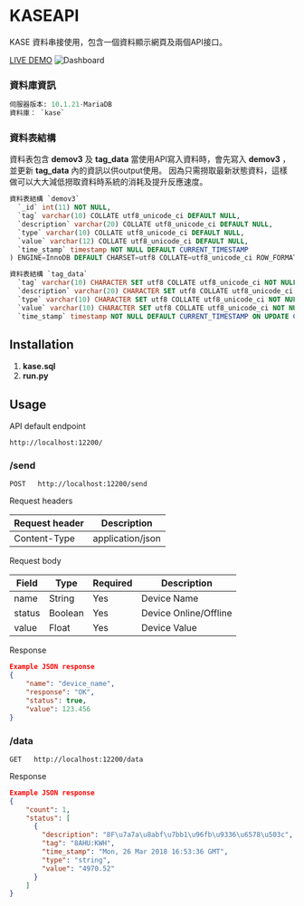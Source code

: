 # KASEAPI

KASE 資料串接使用，包含一個資料顯示網頁及兩個API接口。

[LIVE DEMO][demo_link]
![Dashboard][screenshot]

### 資料庫資訊

```sql
伺服器版本: 10.1.21-MariaDB
資料庫： `kase`
```

### 資料表結構

資料表包含 **demov3** 及 **tag_data**
當使用API寫入資料時，會先寫入 **demov3** ，並更新 **tag_data** 內的資訊以供output使用。
因為只需撈取最新狀態資料，這樣做可以大大減低撈取資料時系統的消耗及提升反應速度。

```sql
資料表結構 `demov3`
  `_id` int(11) NOT NULL,
  `tag` varchar(10) COLLATE utf8_unicode_ci DEFAULT NULL,
  `description` varchar(20) COLLATE utf8_unicode_ci DEFAULT NULL,
  `type` varchar(10) COLLATE utf8_unicode_ci DEFAULT NULL,
  `value` varchar(12) COLLATE utf8_unicode_ci DEFAULT NULL,
  `time_stamp` timestamp NOT NULL DEFAULT CURRENT_TIMESTAMP
) ENGINE=InnoDB DEFAULT CHARSET=utf8 COLLATE=utf8_unicode_ci ROW_FORMAT=COMPACT;
```

```sql
資料表結構 `tag_data`
  `tag` varchar(10) CHARACTER SET utf8 COLLATE utf8_unicode_ci NOT NULL,
  `description` varchar(20) CHARACTER SET utf8 COLLATE utf8_unicode_ci NOT NULL,
  `type` varchar(10) CHARACTER SET utf8 COLLATE utf8_unicode_ci NOT NULL,
  `value` varchar(10) CHARACTER SET utf8 COLLATE utf8_unicode_ci NOT NULL,
  `time_stamp` timestamp NOT NULL DEFAULT CURRENT_TIMESTAMP ON UPDATE CURRENT_TIMESTAMP
```

## Installation

1. **kase.sql** 
2. **run.py**

## Usage

API default endpoint

```
http://localhost:12200/
```

### /send
```
POST   http://localhost:12200/send
```

Request headers

| Request header | Description      |
| -------------- | ---------------- |
| Content-Type   | application/json |

Request body

| Field  | Type    | Required | Description           |
| ------ | ------- | -------- | --------------------- |
| name   | String  | Yes      | Device Name           |
| status | Boolean | Yes      | Device Online/Offline |
| value  | Float   | Yes      | Device Value          |

Response

```JSON
Example JSON response
{
    "name": "device_name",
    "response": "OK",
    "status": true,
    "value": 123.456
} 
```

### /data

```
GET   http://localhost:12200/data
```

Response

```JSON
Example JSON response
{
    "count": 1,
    "status": [
      {
        "description": "8F\u7a7a\u8abf\u7bb1\u96fb\u9336\u6578\u503c", 
        "tag": "8AHU:KWH", 
        "time_stamp": "Mon, 26 Mar 2018 16:53:36 GMT", 
        "type": "string", 
        "value": "4970.52"
      }
    ]
} 
```



[demo_link]:http://997052ba.ap.ngrok.io "LIVE DEMO"
[screenshot]:https://i.imgur.com/ZSW63Tj.png "資料檢視器"
